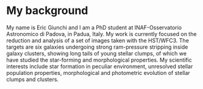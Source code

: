# My background
My name is Eric Giunchi and I am a PhD student at INAF-Osservatorio Astronomico di Padova, in Padua, Italy. My work is currently focused on the reduction and analysis of a set of images taken with the HST/WFC3. The targets are six galaxies undergoing strong ram-pressure stripping inside galaxy clusters, showing long tails of young stellar clumps, of which we have studied the star-forming and morphological properties.
My scientific interests include star formation in peculiar environment, unresolved stellar population properties, morphological and photometric evolution of stellar clumps and clusters.
